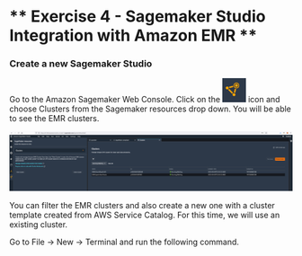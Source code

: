 # ** Exercise 4 - Sagemaker Studio Integration with Amazon EMR **

### Create a new Sagemaker Studio

Go to the Amazon Sagemaker Web Console. Click on the ![sm - 1](images/sm-1.png) icon and choose Clusters from the Sagemaker resources drop down. You will be able to see the EMR clusters.

![sm - 2](images/sm-2.png)

You can filter the EMR clusters and also create a new one with a cluster template created from AWS Service Catalog. For this time, we will use an existing cluster.

Go to File -> New -> Terminal and run the following command.

```

```
